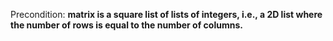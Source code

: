 Precondition: **matrix is a square list of lists of integers, i.e., a 2D list where the number of rows is equal to the number of columns.**